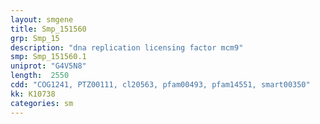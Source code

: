 ```yaml
---
layout: smgene
title: Smp_151560
grp: Smp_15
description: "dna replication licensing factor mcm9"
smp: Smp_151560.1
uniprot: "G4V5N8"
length:  2550
cdd: "COG1241, PTZ00111, cl20563, pfam00493, pfam14551, smart00350"
kk: K10738
categories: sm
---
```

